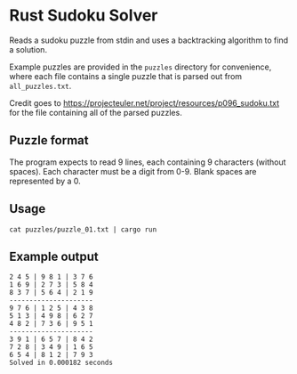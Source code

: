 # Rust Sudoku Solver

Reads a sudoku puzzle from stdin and uses a backtracking algorithm to 
find a solution.

Example puzzles are provided in the `puzzles` directory for convenience,
where each file contains a single puzzle that is parsed out from 
`all_puzzles.txt`. 

Credit goes to https://projecteuler.net/project/resources/p096_sudoku.txt
for the file containing all of the parsed puzzles.

## Puzzle format

The program expects to read 9 lines, each containing 9 characters (without spaces). Each
character must be a digit from 0-9. Blank spaces are represented by
a 0.

## Usage

`cat puzzles/puzzle_01.txt | cargo run`

## Example output
```
2 4 5 | 9 8 1 | 3 7 6
1 6 9 | 2 7 3 | 5 8 4
8 3 7 | 5 6 4 | 2 1 9
---------------------
9 7 6 | 1 2 5 | 4 3 8
5 1 3 | 4 9 8 | 6 2 7
4 8 2 | 7 3 6 | 9 5 1
---------------------
3 9 1 | 6 5 7 | 8 4 2
7 2 8 | 3 4 9 | 1 6 5
6 5 4 | 8 1 2 | 7 9 3
Solved in 0.000182 seconds
```
